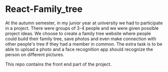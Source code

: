 # React-Family_tree

At the autumn semester, in my junior year at university we had to participate in a project. There were groups of 3-4 people and we were given possible project ideas. We choose to create a family tree website where people could build their family tree, save photos and even make connection with other people's tree if they had a member in common. The extra task is to be able to upload a photo and a face recognition app should recognize the person on different pictures.

This repo contains the front end part of the project. 
